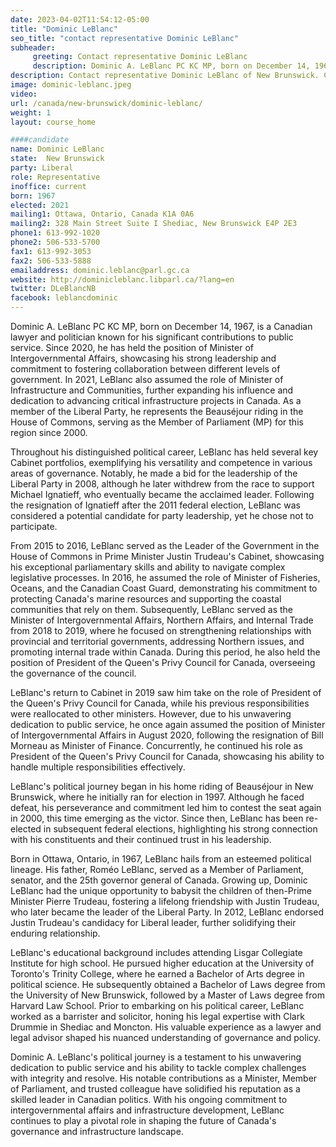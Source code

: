 ```yaml
---
date: 2023-04-02T11:54:12-05:00
title: "Dominic LeBlanc"
seo_title: "contact representative Dominic LeBlanc"
subheader:
     greeting: Contact representative Dominic LeBlanc
     description: Dominic A. LeBlanc PC KC MP, born on December 14, 1967, is a Canadian lawyer and politician known for his significant contributions to public service. Since 2020, he has held the position of Minister of Intergovernmental Affairs, showcasing his strong leadership and commitment to fostering collaboration between different levels of government.
description: Contact representative Dominic LeBlanc of New Brunswick. Contact information for Dominic LeBlanc includes email address, phone number, and mailing address.
image: dominic-leblanc.jpeg
video:
url: /canada/new-brunswick/dominic-leblanc/
weight: 1
layout: course_home

####candidate
name: Dominic LeBlanc
state:	New Brunswick
party: Liberal
role: Representative
inoffice: current
born: 1967
elected: 2021
mailing1: Ottawa, Ontario, Canada K1A 0A6
mailing2: 328 Main Street Suite I Shediac, New Brunswick E4P 2E3
phone1: 613-992-1020
phone2: 506-533-5700
fax1: 613-992-3053
fax2: 506-533-5888
emailaddress: dominic.leblanc@parl.gc.ca
website: http://dominicleblanc.libparl.ca/?lang=en
twitter: DLeBlancNB
facebook: leblancdominic
---
```


Dominic A. LeBlanc PC KC MP, born on December 14, 1967, is a Canadian lawyer and politician known for his significant contributions to public service. Since 2020, he has held the position of Minister of Intergovernmental Affairs, showcasing his strong leadership and commitment to fostering collaboration between different levels of government. In 2021, LeBlanc also assumed the role of Minister of Infrastructure and Communities, further expanding his influence and dedication to advancing critical infrastructure projects in Canada. As a member of the Liberal Party, he represents the Beauséjour riding in the House of Commons, serving as the Member of Parliament (MP) for this region since 2000.

Throughout his distinguished political career, LeBlanc has held several key Cabinet portfolios, exemplifying his versatility and competence in various areas of governance. Notably, he made a bid for the leadership of the Liberal Party in 2008, although he later withdrew from the race to support Michael Ignatieff, who eventually became the acclaimed leader. Following the resignation of Ignatieff after the 2011 federal election, LeBlanc was considered a potential candidate for party leadership, yet he chose not to participate.

From 2015 to 2016, LeBlanc served as the Leader of the Government in the House of Commons in Prime Minister Justin Trudeau's Cabinet, showcasing his exceptional parliamentary skills and ability to navigate complex legislative processes. In 2016, he assumed the role of Minister of Fisheries, Oceans, and the Canadian Coast Guard, demonstrating his commitment to protecting Canada's marine resources and supporting the coastal communities that rely on them. Subsequently, LeBlanc served as the Minister of Intergovernmental Affairs, Northern Affairs, and Internal Trade from 2018 to 2019, where he focused on strengthening relationships with provincial and territorial governments, addressing Northern issues, and promoting internal trade within Canada. During this period, he also held the position of President of the Queen's Privy Council for Canada, overseeing the governance of the council.

LeBlanc's return to Cabinet in 2019 saw him take on the role of President of the Queen's Privy Council for Canada, while his previous responsibilities were reallocated to other ministers. However, due to his unwavering dedication to public service, he once again assumed the position of Minister of Intergovernmental Affairs in August 2020, following the resignation of Bill Morneau as Minister of Finance. Concurrently, he continued his role as President of the Queen's Privy Council for Canada, showcasing his ability to handle multiple responsibilities effectively.

LeBlanc's political journey began in his home riding of Beauséjour in New Brunswick, where he initially ran for election in 1997. Although he faced defeat, his perseverance and commitment led him to contest the seat again in 2000, this time emerging as the victor. Since then, LeBlanc has been re-elected in subsequent federal elections, highlighting his strong connection with his constituents and their continued trust in his leadership.

Born in Ottawa, Ontario, in 1967, LeBlanc hails from an esteemed political lineage. His father, Roméo LeBlanc, served as a Member of Parliament, senator, and the 25th governor general of Canada. Growing up, Dominic LeBlanc had the unique opportunity to babysit the children of then-Prime Minister Pierre Trudeau, fostering a lifelong friendship with Justin Trudeau, who later became the leader of the Liberal Party. In 2012, LeBlanc endorsed Justin Trudeau's candidacy for Liberal leader, further solidifying their enduring relationship.

LeBlanc's educational background includes attending Lisgar Collegiate Institute for high school. He pursued higher education at the University of Toronto's Trinity College, where he earned a Bachelor of Arts degree in political science. He subsequently obtained a Bachelor of Laws degree from the University of New Brunswick, followed by a Master of Laws degree from Harvard Law School. Prior to embarking on his political career, LeBlanc worked as a barrister and solicitor, honing his legal expertise with Clark Drummie in Shediac and Moncton. His valuable experience as a lawyer and legal advisor shaped his nuanced understanding of governance and policy.

Dominic A. LeBlanc's political journey is a testament to his unwavering dedication to public service and his ability to tackle complex challenges with integrity and resolve. His notable contributions as a Minister, Member of Parliament, and trusted colleague have solidified his reputation as a skilled leader in Canadian politics. With his ongoing commitment to intergovernmental affairs and infrastructure development, LeBlanc continues to play a pivotal role in shaping the future of Canada's governance and infrastructure landscape.
